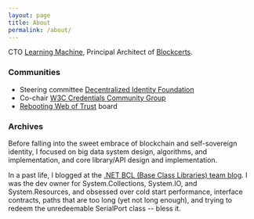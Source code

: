 ```yaml
---
layout: page
title: About
permalink: /about/
---
```


CTO [Learning Machine](https://www.learningmachine.com/), Principal Architect of [Blockcerts](https://www.blockcerts.org/).

### Communities
- Steering committee [Decentralized Identity Foundation](https://identity.foundation/)
- Co-chair [W3C Credentials Community Group](https://w3c-ccg.github.io/)
- [Rebooting Web of Trust](https://www.weboftrust.info/) board

### Archives
Before falling into the sweet embrace of blockchain and self-sovereign identity, I focused on big data system design, algorithms, and implementation, and core library/API design and implementation.

In a past life, I blogged at the [.NET BCL (Base Class Libraries) team blog](https://social.msdn.microsoft.com/search/en-US?rq=site%3Ablogs.msdn.microsoft.com%2Fbclteam&rn=bclteam&ral=1&query=kim%2Bhamilton&ac=4). I was the dev owner for System.Collections, System.IO, and System.Resources, and obsessed over cold start performance, interface contracts, paths that are too long (yet not long enough), and trying to redeem the unredeemable SerialPort class -- bless it.